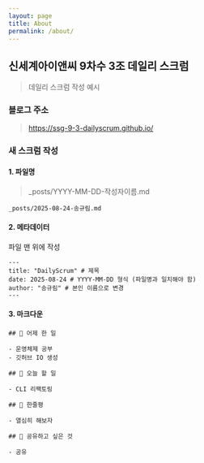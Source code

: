 ```yaml
---
layout: page
title: About
permalink: /about/
---
```


## 신세계아이앤씨 9차수 3조 데일리 스크럼
> 데일리 스크럼 작성 예시

### 블로그 주소
> https://ssg-9-3-dailyscrum.github.io/

### 새 스크럼 작성

#### 1. 파일명
> _posts/YYYY-MM-DD-작성자이름.md

`_posts/2025-08-24-송규림.md`

#### 2. 메타데이터
파일 맨 위에 작성
```
---
title: "DailyScrum" # 제목
date: 2025-08-24 # YYYY-MM-DD 형식 (파일명과 일치해야 함)
author: "송규림" # 본인 이름으로 변경
---
```
#### 3. 마크다운
```
## 📝 어제 한 일

- 운영체제 공부
- 깃허브 IO 생성

## 🎯 오늘 할 일

- CLI 리팩토링

## 💭 한줄평

- 열심히 해보자

## 🔗 공유하고 싶은 것

- 공유
```

[//]: # (### Screenshots)

[//]: # (#### Page)

[//]: # (![alt text]&#40;/public/img/screenshot-1.png&#41;)

[//]: # (#### Articles)

[//]: # (![alt text]&#40;/public/img/screenshot-2.png&#41;)

[//]: # (#### Page - Mobile)

[//]: # (![alt text]&#40;/public/img/screenshot-m1.png&#41;)

[//]: # (#### Page - Articles)

[//]: # (![alt text]&#40;/public/img/screenshot-m2.png&#41;)
